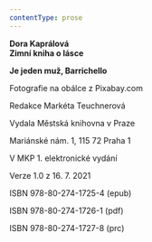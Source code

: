 ```yaml
---
contentType: prose
---
```


**Dora Kaprálová  
Zimní kniha o lásce**

**Je jeden muž, Barrichello**

Fotografie na obálce z Pixabay.com

Redakce Markéta Teuchnerová

Vydala Městská knihovna v Praze

Mariánské nám. 1, 115 72 Praha 1

V MKP 1. elektronické vydání

Verze 1.0 z 16. 7. 2021

ISBN 978-80-274-1725-4 (epub)

ISBN 978-80-274-1726-1 (pdf)

ISBN 978-80-274-1727-8 (prc)
